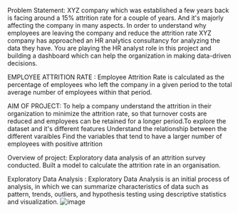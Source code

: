 
Problem Statement:
XYZ company which was established a few years back is facing around a 15% attrition rate for
a couple of years. And it's majorly affecting the company in many aspects. In order to
understand why employees are leaving the company and reduce the attrition rate XYZ
company has approached an HR analytics consultancy for analyzing the data they have. You
are playing the HR analyst role in this project and building a dashboard which can help the
organization in making data-driven decisions.


EMPLOYEE ATTRITION RATE : Employee Attrition Rate is calculated as the percentage of employees who left the company in a given period to the total average number of employees within that period.

AIM OF PROJECT: To help a company understand the attrition in their organization to minimize the attrition rate, so that turnover costs are reduced and employees can be retained for a longer period.To explore the dataset and it's different features Understand the relationship between the different varaibles Find the variables that tend to have a larger number of employees with positive attrition

Overview of project: Exploratory data analysis of an attrition survey conducted. Built a model to calculate the attrition rate in an organisation.

Exploratory Data Analysis : Exploratory Data Analysis is an initial process of analysis, in which we can summarize characteristics of data such as pattern, trends, outliers, and hypothesis testing using descriptive statistics and visualization.
![image](https://github.com/Gudiya29/Employee-Attrition/assets/96307919/642f0b53-f706-4f2b-a4c8-a9705ef4309e)



